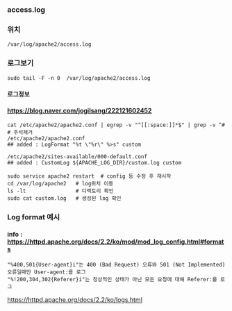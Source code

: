

### access.log

### 위치
```
/var/log/apache2/access.log
```

### 로그보기
```
sudo tail -F -n 0  /var/log/apache2/access.log
```

#### 로그정보
#### https://blog.naver.com/jogilsang/222121602452
```shell
cat /etc/apache2/apache2.conf | egrep -v "^[[:space:]]*$" | grep -v ^#   # 주석제거
/etc/apache2/apache2.conf
## added : LogFormat "%t \"%r\" %>s" custom

/etc/apache2/sites-available/000-default.conf
## added : CustomLog ${APACHE_LOG_DIR}/custom.log custom     

sudo service apache2 restart  # config 등 수정 후 재시작
cd /var/log/apache2   # log위치 이동
ls -lt                # 디렉토리 확인
sudo cat custom.log   # 생성된 log 확인
```

### Log format 예시
#### info : https://httpd.apache.org/docs/2.2/ko/mod/mod_log_config.html#formats
```
"%400,501{User-agent}i"는 400 (Bad Request) 오류와 501 (Not Implemented) 오류일때만 User-agent:를 로그
"%!200,304,302{Referer}i"는 정상적인 상태가 아닌 모든 요청에 대해 Referer:를 로그
```

https://httpd.apache.org/docs/2.2/ko/logs.html
